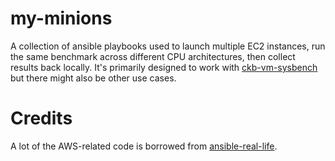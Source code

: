 # my-minions

A collection of ansible playbooks used to launch multiple EC2 instances, run the same benchmark across different CPU architectures, then collect results back locally. It's primarily designed to work with [ckb-vm-sysbench](https://github.com/xxuejie/ckb-vm-sysbench) but there might also be other use cases.

# Credits

A lot of the AWS-related code is borrowed from [ansible-real-life](https://github.com/ginigangadharan/ansible-real-life/tree/main/Ansible-AWS-Provisioning).
